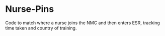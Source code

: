 # Nurse-Pins
Code to match where a nurse joins the NMC and then enters ESR, tracking time taken and country of training.
